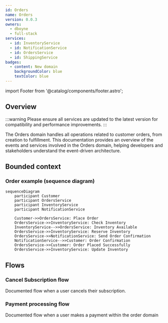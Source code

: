 ```yaml
---
id: Orders
name: Orders
version: 0.0.3
owners:
  - dboyne
  - full-stack
services:
  - id: InventoryService
  - id: NotificationService
  - id: OrdersService
  - id: ShippingService
badges:
  - content: New domain
    backgroundColor: blue
    textColor: blue
---
```


import Footer from '@catalog/components/footer.astro';



## Overview

:::warning
Please ensure all services are updated to the latest version for compatibility and performance improvements.
:::

The Orders domain handles all operations related to customer orders, from creation to fulfillment. This documentation provides an overview of the events and services involved in the Orders domain, helping developers and stakeholders understand the event-driven architecture.

<Tiles >
    <Tile icon="UserGroupIcon" href="/docs/teams/full-stack" title="Contact the team" description="Any questions? Feel free to contact the owners" />
    <Tile icon="RectangleGroupIcon" href={`/visualiser/domains/${frontmatter.id}/${frontmatter.version}`} title={`${frontmatter.services.length} services are in this domain`} description="This service sends messages to downstream consumers" />
</Tiles>



## Bounded context

<NodeGraph />

<MessageTable format="all" limit={4} showChannels={true} title="Messages in/out of the domain" />

### Order example (sequence diagram)

```mermaid
sequenceDiagram
    participant Customer
    participant OrdersService
    participant InventoryService
    participant NotificationService

    Customer->>OrdersService: Place Order
    OrdersService->>InventoryService: Check Inventory
    InventoryService-->>OrdersService: Inventory Available
    OrdersService->>InventoryService: Reserve Inventory
    OrdersService->>NotificationService: Send Order Confirmation
    NotificationService-->>Customer: Order Confirmation
    OrdersService->>Customer: Order Placed Successfully
    OrdersService->>InventoryService: Update Inventory
```

## Flows

### Cancel Subscription flow
Documented flow when a user cancels their subscription.

<Flow id="CancelSubscription" version="latest" includeKey={false} />

### Payment processing flow
Documented flow when a user makes a payment within the order domain

<Flow id="PaymentFlow" version="latest" includeKey={false} />

<Footer />
